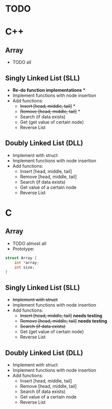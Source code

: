 # TODO

# C++

## Array

* TODO all

## Singly Linked List (SLL)

* __Re-do function implementations \*__
* Implement functions with node insertion
* Add functions:
	* ~~Insert [head, middle, tail]~~ *
	* ~~Remove [head, middle, tail]~~ *
	* Search (if data exists)
	* Get (get value of certain node)
	* Reverse List

## Doubly Linked List (DLL)

* Implement with struct
* Implement functions with node insertion
* Add functions:
	* Insert [head, middle, tail]
	* Remove [head, middle, tail]
	* Search (if data exists)
	* Get value of a certain node
	* Reverse List

# C

## Array

* TODO almost all
* Prototype:
```C
struct Array {
	int *array;
	int size;
}
```

## Singly Linked List (SLL)

* ~~Implement with struct~~
* Implement functions with node insertion
* Add functions:
	* ~~Insert [head, middle, tail]~~ __needs testing__
	* ~~Remove [head, middle, tail]~~ __needs testing__
	* ~~Search (if data exists)~~
	* Get (get value of certain node)
	* Reverse List

## Doubly Linked List (DLL)

* Implement with struct
* Implement functions with node insertion
* Add functions:
	* Insert [head, middle, tail]
	* Remove [head, middle, tail]
	* Search (if data exists)
	* Get value of a certain node
	* Reverse List